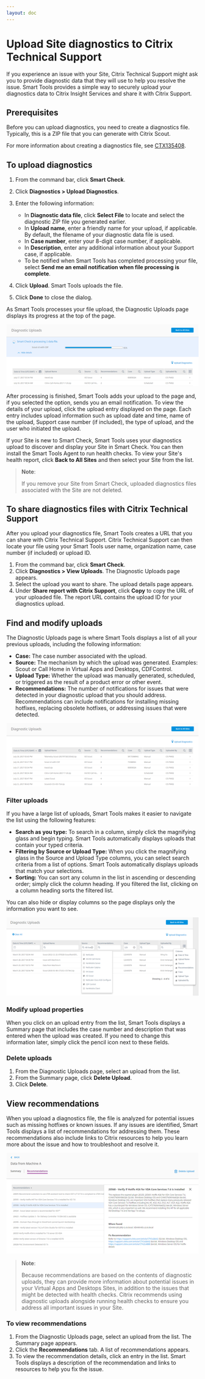 ```yaml
---
layout: doc
---
```

# Upload Site diagnostics to Citrix Technical Support

If you experience an issue with your Site, Citrix Technical Support might ask you to provide diagnostic data that they will use to help you resolve the issue. Smart Tools provides a simple way to securely upload your diagnostics data to Citrix Insight Services and share it with Citrix Support.

## Prerequisites

Before you can upload diagnostics, you need to create a diagnostics file. Typically, this is a ZIP file that you can generate with Citrix Scout.

For more information about creating a diagnostics file, see [CTX135408](https://support.citrix.com/article/CTX135408).

## To upload diagnostics

1.  From the command bar, click **Smart Check**.
1.  Click **Diagnostics > Upload Diagnostics**.
1.  Enter the following information:

    *  In **Diagnostic data file**, click **Select File** to locate and select the diagnostic ZIP file you generated earlier.
    *  In **Upload name**, enter a friendly name for your upload, if applicable. By default, the filename of your diagnostic data file is used.
    *  In **Case number**, enter your 8-digit case number, if applicable.
    *  In **Description**, enter any additional information about your Support case, if applicable.
    *  To be notified when Smart Tools has completed processing your file, select **Send me an email notification when file processing is complete**.

1.  Click **Upload**. Smart Tools uploads the file.
1.  Click **Done** to close the dialog.

As Smart Tools processes your file upload, the Diagnostic Uploads page displays its progress at the top of the page.

![Diagnostic Uploads page with file processing progress banner](/en-us/smart-tools/media/manual-upload-progress.png)

After processing is finished, Smart Tools adds your upload to the page and, if you selected the option, sends you an email notification. To view the details of your upload, click the upload entry displayed on the page. Each entry includes upload information such as upload date and time, name of the upload, Support case number (if included), the type of upload, and the user who initiated the upload.

If your Site is new to Smart Check, Smart Tools uses your diagnostics upload to discover and display your Site in Smart Check. You can then install the Smart Tools Agent to run health checks. To view your Site's health report, click **Back to All Sites** and then select your Site from the list.

> **Note**:
>
> If you remove your Site from Smart Check, uploaded diagnostics files associated with the Site are not deleted.

## To share diagnostics files with Citrix Technical Support

After you upload your diagnostics file, Smart Tools creates a URL that you can share with Citrix Technical Support. Citrix Technical Support can then locate your file using your Smart Tools user name, organization name, case number (if included) or upload ID.

1.  From the command bar, click **Smart Check**.
1.  Click **Diagnostics > View Uploads**. The Diagnostic Uploads page appears.
1.  Select the upload you want to share. The upload details page appears.
1.  Under **Share report with Citrix Support**, click **Copy** to copy the URL of your uploaded file. The report URL contains the upload ID for your diagnostics upload.

## Find and modify uploads

The Diagnostic Uploads page is where Smart Tools displays a list of all your previous uploads, including the following information:

*  **Case:** The case number associated with the upload.
*  **Source:** The mechanism by which the upload was generated. Examples: Scout or Call Home in Virtual Apps and Desktops, CDFControl.
*  **Upload Type:** Whether the upload was manually generated, scheduled, or triggered as the result of a product error or other event.
*  **Recommendations:** The number of notifications for issues that were detected in your diagnostic upload that you should address. Recommendations can include notifications for installing missing hotfixes, replacing obsolete hotfixes, or addressing issues that were detected.

![Diagnostic Uploads page with table of previous uploads](/en-us/smart-tools/media/diag-upload-page.png)

### Filter uploads

If you have a large list of uploads, Smart Tools makes it easier to navigate the list using the following features:

*  **Search as you type:** To search in a column, simply click the magnifying glass and begin typing. Smart Tools automatically displays uploads that contain your typed criteria.
*  **Filtering by Source or Upload Type:** When you click the magnifying glass in the Source and Upload Type columns, you can select search criteria from a list of options. Smart Tools automatically displays uploads that match your selections.
*  **Sorting:** You can sort any column in the list in ascending or descending order; simply click the column heading. If you filtered the list, clicking on a column heading sorts the filtered list.

You can also hide or display columns so the page displays only the information you want to see.

![Diagnostic Uploads page with search and filtering options](/en-us/smart-tools/media/diag-upload-page-search-2.png)

### Modify upload properties

When you click on an upload entry from the list, Smart Tools displays a Summary page that includes the case number and description that was entered when the upload was created. If you need to change this information later, simply click the pencil icon next to these fields.

### Delete uploads

1.  From the Diagnostic Uploads page, select an upload from the list.
1.  From the Summary page, click **Delete Upload**.
1.  Click **Delete**.

## View recommendations

When you upload a diagnostics file, the file is analyzed for potential issues such as missing hotfixes or known issues. If any issues are identified, Smart Tools displays a list of recommendations for addressing them. These recommendations also include links to Citrix resources to help you learn more about the issue and how to troubleshoot and resolve it.

![Recommendations list and details for existing upload](/en-us/smart-tools/media/diag-upload-recommendation-details.png)

> **Note**:
>
> Because recommendations are based on the contents of diagnostic uploads, they can provide more information about potential issues in your Virtual Apps and Desktops Sites, in addition to the issues that might be detected with health checks. Citrix recommends using diagnostic uploads alongside running health checks to ensure you address all important issues in your Site.

### To view recommendations

1.  From the Diagnostic Uploads page, select an upload from the list. The Summary page appears.
1.  Click the **Recommendations** tab. A list of recommendations appears.
1.  To view the recommendation details, click an entry in the list. Smart Tools displays a description of the recommendation and links to resources to help you fix the issue.